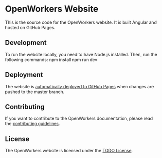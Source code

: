 # OpenWorkers Website

This is the source code for the OpenWorkers website. It is built Angular and hosted on GitHub Pages.

## Development

To run the website locally, you need to have Node.js installed. Then, run the following commands:
npm install
npm run dev

## Deployment

The website is [automatically deployed to GitHub Pages](https://github.com/marketplace/actions/deploy-to-github-pages) when changes are pushed to the master branch.

## Contributing

If you want to contribute to the OpenWorkers documentation, please read the [contributing guidelines](CONTRIBUTING.md).

## License

The OpenWorkers website is licensed under the [TODO License](LICENSE).
